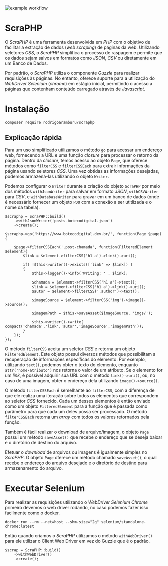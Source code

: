 
![example workflow](https://github.com/rodrigoaramburu/scraphp/actions/workflows/main.yml/badge.svg)


# ScraPHP

O *ScraPHP* é uma ferramenta desenvolvida em *PHP* com o objetivo de facilitar a extração de dados (*web scraping*) de páginas da web. Utilizando seletores *CSS*, o *ScraPHP* simplifica o processo de raspagem e permite que os dados sejam salvos em formatos como *JSON*, *CSV* ou diretamente em um Banco de Dados.

Por padrão, o *ScraPHP* utiliza o componente *Guzzle* para realizar requisições às páginas. No entanto, oferece suporte para a utilização do *WebDriver Selenium* (*chrome*) em estágio inicial, permitindo o acesso a páginas que contenham conteúdo carregado através de *Javascript*.


# Instalação 
```
composer require rodrigoaramburu/scraphp
```

## Explicação rápida

Para um uso simplificado utilizamos o método `go` para acessar um endereço web, fornecendo a URL e uma função *closure* para processar o retorno da página. Dentro da *closure*, temos acesso ao objeto `Page`, que oferece métodos como `filterCSS` e `filterCSSEach` para extrair informações da página usando seletores *CSS*. Uma vez obtidas as informações desejadas, podemos armazená-las utilizando o objeto `Writer`. 

Podemos configurar o `Writer` durante a criação do objeto `ScraPHP` por meio dos métodos `withJsonWriter` para salvar em formato *JSON*, `withCSVWriter` para *CSV*, e `withDatabaseWriter` para gravar em um banco de dados (onde é necessário fornecer um objeto `PDO` com a conexão a ser utitlizada e o nome da tabela).


```
$scraphp = ScraPHP::build()
    ->withJsonWriter('posts-botecodigital.json')
    ->create();

$scraphp->go('https://www.botecodigital.dev.br/', function(Page $page){

    $page->filterCSSEach('.post-chamada', function(FilteredElement $element){
        $link = $element->filterCSS('h1 a')->link()->uri();

        if( !$this->writer()->exists(['link' => $link]) )
        {
            $this->logger()->info('Writing: ' . $link);

            $chamada = $element->filterCSS('h1 a')->text();
            $link = $element->filterCSS('h1 a')->link()->uri();
            $autor = $element->filterCSS('.author')->text();
            
            $imageSource = $element->filterCSS('img')->image()->source();

            $imagemPath = $this->saveAsset($imageSource, 'imgs/');

            $this->writer()->write( compact('chamada','link','autor','imageSource','imagemPath'));
        }
    });
});
```

O método `filterCSS` aceita um seletor *CSS* e retorna um objeto `FilteredElement`. Este objeto possui diversos métodos que possibilitam a recuperação de informações específicas do elemento. Por exemplo, utilizando `text()`, podemos obter o texto do elemento, enquanto `attr('nome-atributo')` nos retorna o valor de um atributo. Se o elemento for um *link*, é possível adquirir sua URL com o método `link()->uri()`, ou, no caso de uma imagem, obter o endereço dela utilizando `image()->source()`.

O método `filterCSSEach` é semelhante ao `filterCSS`, com a diferença de que ele realiza uma iteração sobre todos os elementos que correspondem ao seletor *CSS* fornecido. Cada um desses elementos é então enviado como um objeto `FilteredElement` para a função que é passada como parâmetro para que cada um deles possa ser processado. O método `filterCSSEach` retorna um *array* com todos os valores retornados pela função.

Também é fácil realizar o download de arquivo/imagem, o objeto `Page` possui um método `saveAsset()` que recebe o endereço que se deseja baixar e o diretório de destino do arquivo.

Efetuar o *download* de arquivos ou imagens é igualmente simples no *ScraPHP*. O objeto `Page` oferece um método chamado `saveAsset()`, o qual recebe o endereço do arquivo desejado e o diretório de destino para armazenamento do arquivo.

# Executar Selenium

Para realizar as requisições utilizando o *WebDriver Selenium Chrome*  primeiro devemos o web driver rodando, no caso podemos fazer isso facilmente como o docker.

```
docker run --rm --net=host --shm-size="2g" selenium/standalone-chrome:latest
```

Então quando criamos o *ScraPHP* utilizamos o método `withWebDriver()` para ele utilizar o Client Web Driver em vez do Guzzle que é o padrão.

```
$scrap = ScraPHP::build()
    ->withWebDriver()
    ->create();
```
